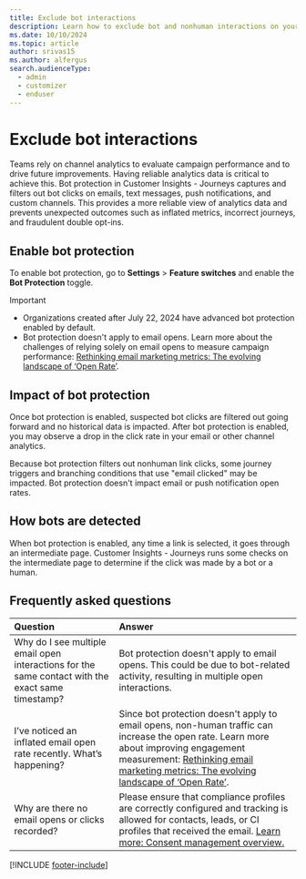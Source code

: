 ```yaml
---
title: Exclude bot interactions
description: Learn how to exclude bot and nonhuman interactions on your emails in Dynamics 365 Customer Insights - Journeys.
ms.date: 10/10/2024
ms.topic: article
author: srivas15
ms.author: alfergus
search.audienceType: 
  - admin
  - customizer
  - enduser
---
```


# Exclude bot interactions

Teams rely on channel analytics to evaluate campaign performance and to drive future improvements. Having reliable analytics data is critical to achieve this. Bot protection in Customer Insights - Journeys captures and filters out bot clicks on emails, text messages, push notifications, and custom channels. This provides a more reliable view of analytics data and prevents unexpected outcomes such as inflated metrics, incorrect journeys, and fraudulent double opt-ins.

## Enable bot protection

To enable bot protection, go to **Settings** > **Feature switches** and enable the **Bot Protection** toggle.

> [!IMPORTANT]
> - Organizations created after July 22, 2024 have advanced bot protection enabled by default.
> - Bot protection doesn't apply to email opens. Learn more about the challenges of relying solely on email opens to measure campaign performance: [Rethinking email marketing metrics: The evolving landscape of ‘Open Rate’](https://www.microsoft.com/dynamics-365/blog/?p=192346&preview=1&_ppp=3fd22f5f35).

## Impact of bot protection

Once bot protection is enabled, suspected bot clicks are filtered out going forward and no historical data is impacted. After bot protection is enabled, you may observe a drop in the click rate in your email or other channel analytics.

Because bot protection filters out nonhuman link clicks, some journey triggers and branching conditions that use "email clicked" may be impacted. Bot protection doesn't impact email or push notification open rates.

## How bots are detected

When bot protection is enabled, any time a link is selected, it goes through an intermediate page. Customer Insights - Journeys runs some checks on the intermediate page to determine if the click was made by a bot or a human. 

## Frequently asked questions

| Question                      | Answer               | 
|:-----------------------------------|:------------------------------|
| Why do I see multiple email open interactions for the same contact with the exact same timestamp? | Bot protection doesn't apply to email opens. This could be due to bot-related activity, resulting in multiple open interactions. | 
| I’ve noticed an inflated email open rate recently. What’s happening? | Since bot protection doesn't apply to email opens, non-human traffic can increase the open rate. Learn more about improving engagement measurement: [Rethinking email marketing metrics: The evolving landscape of ‘Open Rate’](https://www.microsoft.com/dynamics-365/blog/?p=192346&preview=1&_ppp=3fd22f5f35).|
| Why are there no email opens or clicks recorded? | Please ensure that compliance profiles are correctly configured and tracking is allowed for contacts, leads, or CI profiles that received the email. [Learn more: Consent management overview.](/real-time-marketing-compliance-settings) | 

[!INCLUDE [footer-include](./includes/footer-banner.md)]
